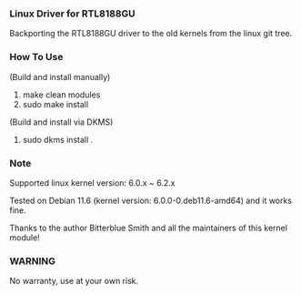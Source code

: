 ### Linux Driver for RTL8188GU

Backporting the RTL8188GU driver to the old kernels from the linux git tree.

### How To Use

(Build and install manually)
1. make clean modules 
2. sudo make install


(Build and install via DKMS)
1. sudo dkms install .

### Note

Supported linux kernel version: 6.0.x ~ 6.2.x

Tested on Debian 11.6 (kernel version: 6.0.0-0.deb11.6-amd64) and it works fine.

Thanks to the author Bitterblue Smith and all the maintainers of this kernel module!

### WARNING

No warranty, use at your own risk.
